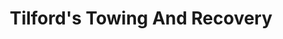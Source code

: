 ---
title: "Tilford's Towing And Recovery"
url: /belvidere/tilfords-towing-and-recovery/
shop: Autowerkstatt
---